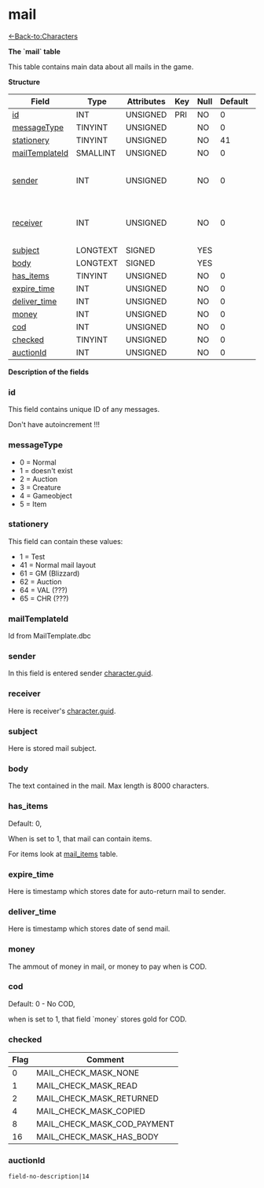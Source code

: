 # mail

[<-Back-to:Characters](database-characters.md)

**The \`mail\` table**

This table contains main data about all mails in the game.

**Structure**

| Field               | Type     | Attributes | Key | Null | Default | Extra | Comment                            |
| ------------------- | -------- | ---------- | --- | ---- | ------- | ----- | ---------------------------------- |
| [id][1]             | INT      | UNSIGNED   | PRI | NO   | 0       |       | Identifier                         |
| [messageType][2]    | TINYINT  | UNSIGNED   |     | NO   | 0       |       |                                    |
| [stationery][3]     | TINYINT  | UNSIGNED   |     | NO   | 41      |       |                                    |
| [mailTemplateId][4] | SMALLINT | UNSIGNED   |     | NO   | 0       |       |                                    |
| [sender][5]         | INT      | UNSIGNED   |     | NO   | 0       |       | Character Global Unique Identifier |
| [receiver][6]       | INT      | UNSIGNED   |     | NO   | 0       |       | Character Global Unique Identifier |
| [subject][7]        | LONGTEXT | SIGNED     |     | YES  |         |       |                                    |
| [body][8]           | LONGTEXT | SIGNED     |     | YES  |         |       |                                    |
| [has_items][9]      | TINYINT  | UNSIGNED   |     | NO   | 0       |       |                                    |
| [expire_time][10]   | INT      | UNSIGNED   |     | NO   | 0       |       |                                    |
| [deliver_time][11]  | INT      | UNSIGNED   |     | NO   | 0       |       |                                    |
| [money][12]         | INT      | UNSIGNED   |     | NO   | 0       |       |                                    |
| [cod][13]           | INT      | UNSIGNED   |     | NO   | 0       |       |                                    |
| [checked][14]       | TINYINT  | UNSIGNED   |     | NO   | 0       |       |                                    |
| [auctionId][14]     | INT      | UNSIGNED   |     | NO   | 0       |       |                                    |

[1]: #id
[2]: #messagetype
[3]: #stationery
[4]: #mailtemplateid
[5]: #sender
[6]: #receiver
[7]: #subject
[8]: #body
[9]: #has_items
[10]: #expire_time
[11]: #deliver_time
[12]: #money
[13]: #cod
[14]: #checked
[15]: #auctionid

**Description of the fields**

### id

This field contains unique ID of any messages.

Don't have autoincrement !!!

### messageType

-   0 = Normal
-   1 = doesn't exist
-   2 = Auction
-   3 = Creature
-   4 = Gameobject
-   5 = Item

### stationery

This field can contain these values:

-   1 = Test
-   41 = Normal mail layout
-   61 = GM (Blizzard)
-   62 = Auction
-   64 = VAL (???)
-   65 = CHR (???)

### mailTemplateId

Id from MailTemplate.dbc

### sender

In this field is entered sender [character.guid](character#guid).

### receiver

Here is receiver's [character.guid](character#guid).

### subject

Here is stored mail subject.

### body

The text contained in the mail. Max length is 8000 characters.

### has_items

Default: 0,

When is set to 1, that mail can contain items.

For items look at [mail\_items](mail_items) table.

### expire\_time

Here is timestamp which stores date for auto-return mail to sender.

### deliver\_time

Here is timestamp which stores date of send mail.

### money

The ammout of money in mail, or money to pay when is COD.

### cod

Default: 0 - No COD,

when is set to 1, that field \`money\` stores gold for COD.

### checked

| Flag | Comment                     |
| ---- | --------------------------- |
| 0    | MAIL_CHECK_MASK_NONE        |
| 1    | MAIL_CHECK_MASK_READ        |
| 2    | MAIL_CHECK_MASK_RETURNED    |
| 4    | MAIL_CHECK_MASK_COPIED      |
| 8    | MAIL_CHECK_MASK_COD_PAYMENT |
| 16   | MAIL_CHECK_MASK_HAS_BODY    |

### auctionId

`field-no-description|14`